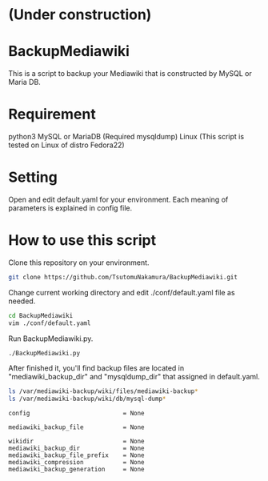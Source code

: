 # (Under construction)

# BackupMediawiki
This is a script to backup your Mediawiki that is constructed by MySQL or Maria DB.

# Requirement
python3
MySQL or MariaDB (Required mysqldump)
Linux (This script is tested on Linux of distro Fedora22)

# Setting
Open and edit default.yaml for your environment.
Each meaning of parameters is explained in config file.

# How to use this script
Clone this repository on your environment.
```bash
git clone https://github.com/TsutomuNakamura/BackupMediawiki.git
```

Change current working directory and edit ./conf/default.yaml file as needed.
```bash
cd BackupMediawiki
vim ./conf/default.yaml
```

Run BackupMediawiki.py.
```bash
./BackupMediawiki.py
```

After finished it, you'll find backup files are located in "mediawiki_backup_dir" and "mysqldump_dir" that assigned in default.yaml.

```bash
ls /var/mediawiki-backup/wiki/files/mediawiki-backup*
ls /var/mediawiki-backup/wiki/db/mysql-dump*
```




    config                          = None

    mediawiki_backup_file           = None

    wikidir                         = None
    mediawiki_backup_dir            = None
    mediawiki_backup_file_prefix    = None
    mediawiki_compression           = None
    mediawiki_backup_generation     = None


